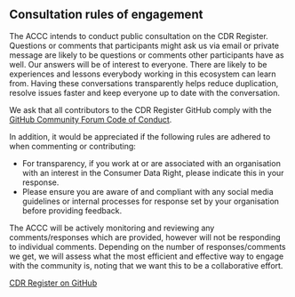 ## Consultation rules of engagement

The ACCC intends to conduct public consultation on the CDR Register. Questions or comments that participants might ask us via email or private message are likely to be questions or comments other participants have as well. Our answers will be of interest to everyone. There are likely to be experiences and lessons everybody working in this ecosystem can learn from. Having these conversations transparently helps reduce duplication, resolve issues faster and keep everyone up to date with the conversation.

We ask that all contributors to the CDR Register GitHub comply with the [GitHub Community Forum Code of Conduct](https://help.github.com/en/articles/github-community-forum-code-of-conduct).  

In addition, it would be appreciated if the following rules are adhered to when commenting or contributing:
  
*	For transparency, if you work at or are associated with an organisation with an interest in the Consumer Data Right, please indicate this in your response.
*	Please ensure you are aware of and compliant with any social media guidelines or internal processes for response set by your organisation before providing feedback.

The ACCC will be actively monitoring and reviewing any comments/responses which are provided, however will not be responding to individual comments. 
Depending on the number of responses/comments we get, we will assess what the most efficient and effective way to engage with the community is, noting that we want this to be a collaborative effort.

[CDR Register on GitHub](https://github.com/cdr-register/register)
